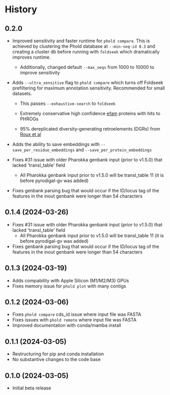 # History

0.2.0
------------------

* Improved sensitivity and faster runtime for `phold compare`. This is achieved by clustering the Phold database at `--min-seq-id 0.3` and creating a cluster db before running with `foldseek` which dramatically improves runtime.
    * Additionally, changed default `--max_seqs` from 1000 to 10000 to improve sensitivity
* Adds `--ultra_sensitive` flag to `phold compare` which turns off Foldseek prefiltering for maximum annotation sensitivity. Recommended for small datasets.
    * This passes `--exhaustive-search` to `foldseek`

    * Extremely conservative high confidence [efam](https://doi.org/10.1093/bioinformatics/btab451) proteins with hits to PHROGs 
    * 95% dereplicated diversity-generating retroelements (DGRs) from [Roux et al](https://www.nature.com/articles/s41467-021-23402-7)
* Adds the ability to save embeddings with `--save_per_residue_embeddings` and `--save_per_protein_embeddings`


* Fixes #31 issue with older Pharokka genbank input (prior to v1.5.0) that lacked 'transl_table' field
    * All Pharokka genbank input prior to v1.5.0 will be transl_table 11 (it is before pyrodigal-gv was added)
* Fixes genbank parsing bug that would occur if the ID/locus tag of the features in the inout genbank were longer than 54 characters 


0.1.4 (2024-03-26)
------------------

* Fixes #31 issue with older Pharokka genbank input (prior to v1.5.0) that lacked 'transl_table' field
    * All Pharokka genbank input prior to v1.5.0 will be transl_table 11 (it is before pyrodigal-gv was added)
* Fixes genbank parsing bug that would occur if the ID/locus tag of the features in the inout genbank were longer than 54 characters 

0.1.3 (2024-03-19)
------------------

* Adds compability with Apple Silicon (M1/M2/M3) GPUs
* Fixes memory issue for `phold plot` with many contigs

0.1.2 (2024-03-06)
------------------

* Fixes `phold compare` cds_id issue where input file was FASTA
* Fixes issues with `phold remote` where input file was FASTA
* Improved documentation with conda/mamba install

0.1.1 (2024-03-05)
------------------

* Restructuring for pip and conda installation
* No substantive changes to the code base

0.1.0 (2024-03-05)
------------------

* Initial beta release